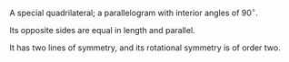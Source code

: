 A special quadrilateral; a parallelogram with interior angles of
$90^\circ$.

Its opposite sides are equal in length and parallel.

It has two lines of symmetry, and its rotational symmetry is of order
two.
